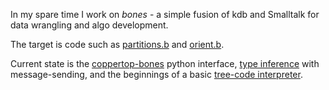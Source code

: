 In my spare time I work on _bones_ - a simple fusion of kdb and Smalltalk for data wrangling and algo development.

The target is code such as [partitions.b](https://github.com/DangerMouseB/coppertop-bones-demo/blob/main/bones/dm/linalg/partitions.bones) 
and [orient.b](https://github.com/DangerMouseB/coppertop-bones-demo/blob/main/bones/dm/linalg/orient.bones).

Current state is the [coppertop-bones](https://github.com/coppertop-bones/coppertop-bones) python interface, 
[type inference](https://github.com/DangerMouseB/coppertop-bones-demo/blob/main/jupyter/bones-ex/infer.ipynb) with 
message-sending, and the beginnings of a basic 
[tree-code interpreter](https://github.com/DangerMouseB/coppertop-bones-demo/blob/main/jupyter/bones-ex/execute.ipynb).
